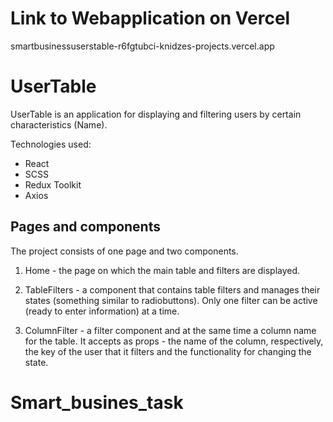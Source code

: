 # Link to Webapplication on Vercel

smartbusinessuserstable-r6fgtubci-knidzes-projects.vercel.app

# UserTable

UserTable is an application for displaying and filtering users by certain characteristics (Name).

Technologies used:

- React
- SCSS
- Redux Toolkit
- Axios

## Pages and components

The project consists of one page and two components.

1. Home - the page on which the main table and filters are displayed.

2. TableFilters - a component that contains table filters and manages their states (something similar to radiobuttons). Only one filter can be active (ready to enter information) at a time.

3. ColumnFilter - a filter component and at the same time a column name for the table. It accepts as props - the name of the column, respectively, the key of the user that it filters and the functionality for changing the state.

# Smart_busines_task
